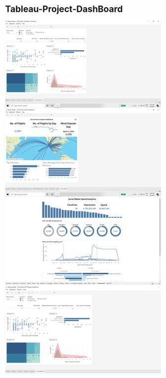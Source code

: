 # Tableau-Project-DashBoard

![](Screenshot%20(1315).png)
![](Screenshot%20(1316).png)
![](Screenshot%20(1317).png)
![](Screenshot%20(1318).png)
